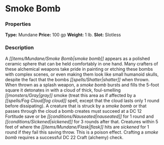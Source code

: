 ﻿---
Title: "Smoke Bomb"
Type: "Mundane"
Price: "100 gp"
Weight: "1 lb."
Slot: "Slotless"
Description: |
  "A smoke bomb appears as a polished ceramic sphere that can be held comfortably in one hand. Many crafters of these alchemical weapons take pride in painting or etching these bombs with complex scenes, or even making them look like small humanoid skulls, despite the fact that the bombs shatter when thrown. When thrown as a splash weapon, a smoke bomb bursts and fills the 5-foot square it detonates in with a cloud of thick, foul-smelling gray smoke (treat this area as if affected by a _fog cloud_ spell, except that the cloud lasts only 1 round before dissipating). A creature that is struck by a smoke bomb or that passes through the cloud a bomb creates must succeed at a DC 12 Fortitude save or be nauseated for 1 round and sickened for 3 rounds after that. Creatures within 5 feet of where the flask hits are sickened for 1 round if they fail this saving throw. This is a poison effect. Crafting a smoke bomb requires a successful DC 22 Craft (alchemy) check."
Sources: "['Curse of the Crimson Throne (PFRPG)']"
---

# Smoke Bomb

### Properties

**Type:** Mundane **Price:** 100 gp **Weight:** 1 lb. **Slot:** Slotless

### Description

A _[[items/Mundane/Smoke Bomb|smoke bomb]]_ appears as a polished ceramic sphere that can be held comfortably in one hand. Many crafters of these alchemical weapons take pride in painting or etching these bombs with complex scenes, or even making them look like small humanoid skulls, despite the fact that the bombs _[[spells/Shatter|shatter]]_ when thrown. When thrown as a splash weapon, a _smoke bomb_ bursts and fills the 5-foot square it detonates in with a cloud of thick, foul-smelling _[[monsters/Gray|gray]]_ smoke (treat this area as if affected by a _[[spells/Fog Cloud|fog cloud]]_ spell, except that the cloud lasts only 1 round before dissipating). A creature that is struck by a _smoke bomb_ or that passes through the cloud a bomb creates must succeed at a DC 12 Fortitude save or be _[[conditions/Nauseated|nauseated]]_ for 1 round and _[[conditions/Sickened|sickened]]_ for 3 rounds after that. Creatures within 5 feet of where the _[[items/Mundane/Flask|flask]]_ hits are _sickened_ for 1 round if they fail this saving throw. This is a poison effect. Crafting a _smoke bomb_ requires a successful DC 22 Craft (alchemy) check.


